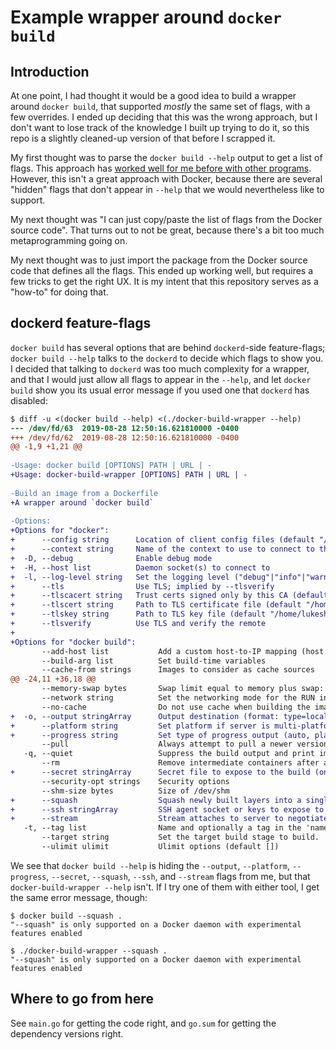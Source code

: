 # Example wrapper around `docker build`

## Introduction

At one point, I had thought it would be a good idea to build a wrapper
around `docker build`, that supported *mostly* the same set of flags,
with a few overrides.  I ended up deciding that this was the wrong
approach, but I don't want to lose track of the knowledge I built up
trying to do it, so this repo is a slightly cleaned-up version of that
before I scrapped it.

My first thought was to parse the `docker build --help` output to get
a list of flags.  This approach has [worked well for me before with
other programs][emacsutils].  However, this isn't a great approach
with Docker, because there are several "hidden" flags that don't
appear in `--help` that we would nevertheless like to support.

My next thought was "I can just copy/paste the list of flags from the
Docker source code".  That turns out to not be great, because there's
a bit too much metaprogramming going on.

My next thought was to just import the package from the Docker source
code that defines all the flags.  This ended up working well, but
requires a few tricks to get the right UX.  It is my intent that this
repository serves as a "how-to" for doing that.


[emacsutils]: https://git.lukeshu.com/emacsutils/

## dockerd feature-flags

`docker build` has several options that are behind `dockerd`-side
feature-flags; `docker build --help` talks to the `dockerd` to decide
which flags to show you.  I decided that talking to `dockerd` was too
much complexity for a wrapper, and that I would just allow all flags
to appear in the `--help`, and let `docker build` show you its usual
error message if you used one that `dockerd` has disabled:

```patch
$ diff -u <(docker build --help) <(./docker-build-wrapper --help)
--- /dev/fd/63  2019-08-28 12:50:16.621810000 -0400
+++ /dev/fd/62  2019-08-28 12:50:16.621810000 -0400
@@ -1,9 +1,21 @@
 
-Usage: docker build [OPTIONS] PATH | URL | -
+Usage: docker-build-wrapper [OPTIONS] PATH | URL | -
 
-Build an image from a Dockerfile
+A wrapper around `docker build`
 
-Options:
+Options for "docker":
+      --config string      Location of client config files (default "/home/lukeshu/.docker")
+      --context string     Name of the context to use to connect to the daemon (overrides DOCKER_HOST env var and default context set with "docker context use")
+  -D, --debug              Enable debug mode
+  -H, --host list          Daemon socket(s) to connect to
+  -l, --log-level string   Set the logging level ("debug"|"info"|"warn"|"error"|"fatal") (default "info")
+      --tls                Use TLS; implied by --tlsverify
+      --tlscacert string   Trust certs signed only by this CA (default "/home/lukeshu/.docker/ca.pem")
+      --tlscert string     Path to TLS certificate file (default "/home/lukeshu/.docker/cert.pem")
+      --tlskey string      Path to TLS key file (default "/home/lukeshu/.docker/key.pem")
+      --tlsverify          Use TLS and verify the remote
+
+Options for "docker build":
       --add-host list           Add a custom host-to-IP mapping (host:ip)
       --build-arg list          Set build-time variables
       --cache-from strings      Images to consider as cache sources
@@ -24,11 +36,18 @@
       --memory-swap bytes       Swap limit equal to memory plus swap: '-1' to enable unlimited swap
       --network string          Set the networking mode for the RUN instructions during build (default "default")
       --no-cache                Do not use cache when building the image
+  -o, --output stringArray      Output destination (format: type=local,dest=path)
+      --platform string         Set platform if server is multi-platform capable
+      --progress string         Set type of progress output (auto, plain, tty). Use plain to show container output (default "auto")
       --pull                    Always attempt to pull a newer version of the image
   -q, --quiet                   Suppress the build output and print image ID on success
       --rm                      Remove intermediate containers after a successful build (default true)
+      --secret stringArray      Secret file to expose to the build (only if BuildKit enabled): id=mysecret,src=/local/secret
       --security-opt strings    Security options
       --shm-size bytes          Size of /dev/shm
+      --squash                  Squash newly built layers into a single new layer
+      --ssh stringArray         SSH agent socket or keys to expose to the build (only if BuildKit enabled) (format: default|<id>[=<socket>|<key>[,<key>]])
+      --stream                  Stream attaches to server to negotiate build context
   -t, --tag list                Name and optionally a tag in the 'name:tag' format
       --target string           Set the target build stage to build.
       --ulimit ulimit           Ulimit options (default [])
```

We see that `docker build --help` is hiding the `--output`,
`--platform`, `--progress`, `--secret`, `--squash`, `--ssh`, and
`--stream` flags from me, but that `docker-build-wrapper --help`
isn't.  If I try one of them with either tool, I get the same error
message, though:


```console
$ docker build --squash .
"--squash" is only supported on a Docker daemon with experimental features enabled

$ ./docker-build-wrapper --squash .
"--squash" is only supported on a Docker daemon with experimental features enabled
```

## Where to go from here

See `main.go` for getting the code right, and `go.sum` for getting the
dependency versions right.
